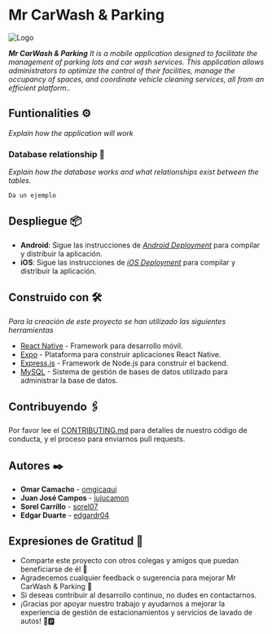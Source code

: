 # Mr CarWash & Parking

![Logo](https://github.com/user-attachments/assets/c7ccd829-0e98-4c36-9944-556a00669ab0)

_**Mr CarWash & Parking** It is a mobile application designed to facilitate the management of parking lots and car wash services. This application allows administrators to optimize the control of their facilities, manage the occupancy of spaces, and coordinate vehicle cleaning services, all from an efficient platform.._

## Funtionalities ⚙️

_Explain how the application will work_

### Database relationship 🔩

_Explain how the database works and what relationships exist between the tables._

```
Da un ejemplo
```

## Despliegue 📦

- **Android**: Sigue las instrucciones de _[Android Deployment](https://docs.expo.dev/distribution/building-standalone-apps/)_ para compilar y distribuir la aplicación.
- **iOS**: Sigue las instrucciones de _[iOS Deployment](https://docs.expo.dev/distribution/building-standalone-apps/)_ para compilar y distribuir la aplicación.

## Construido con 🛠️

_Para la creación de este proyecto se han utilizado las siguientes herramientas_

* [React Native](https://reactnative.dev/) - Framework para desarrollo móvil.
* [Expo](https://expo.dev/) - Plataforma para construir aplicaciones React Native.
* [Express.js](https://expressjs.com/) - Framework de Node.js para construir el backend.
* [MySQL](https://www.mysql.com/) - Sistema de gestión de bases de datos utilizado para administrar la base de datos.

## Contribuyendo 🖇️

Por favor lee el [CONTRIBUTING.md](https://gist.github.com/villanuevand/xxxxxx) para detalles de nuestro código de conducta, y el proceso para enviarnos pull requests.


## Autores ✒️

* **Omar Camacho** - [omgicaqui](https://github.com/omgicaqui)
* **Juan José Campos** - [jujucamon](https://github.com/jujocamon)
* **Sorel Carrillo** - [sorel07](https://github.com/sorel07)
* **Edgar Duarte** - [edgardr04](https://github.com/edgardr04)



## Expresiones de Gratitud 🎁

* Comparte este proyecto con otros colegas y amigos que puedan beneficiarse de él 📢
* Agradecemos cualquier feedback o sugerencia para mejorar Mr CarWash & Parking 🙌
* Si deseas contribuir al desarrollo continuo, no dudes en contactarnos.
* ¡Gracias por apoyar nuestro trabajo y ayudarnos a mejorar la experiencia de gestión de estacionamientos y servicios de lavado de autos! 🚗🅿️
